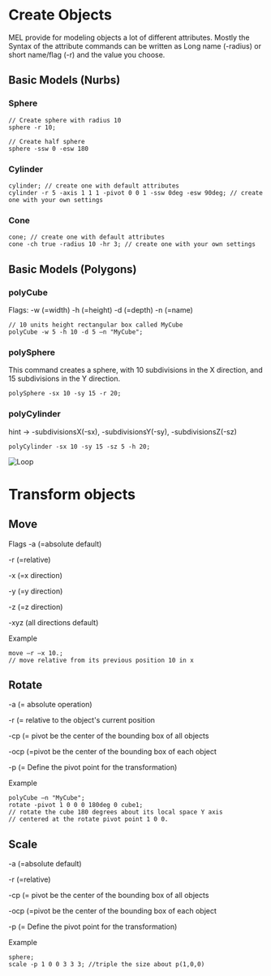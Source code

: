 # Create Objects

MEL provide for modeling objects a lot of different attributes. Mostly the Syntax of the attribute commands can be written as Long name (-radius) or short name/flag (-r) and the value you choose.	

## Basic Models (Nurbs)

### Sphere
```
// Create sphere with radius 10
sphere -r 10;

// Create half sphere
sphere -ssw 0 -esw 180
```

### Cylinder
```
cylinder; // create one with default attributes 
cylinder -r 5 -axis 1 1 1 -pivot 0 0 1 -ssw 0deg -esw 90deg; // create one with your own settings
```

### Cone
```
cone; // create one with default attributes 
cone -ch true -radius 10 -hr 3; // create one with your own settings
```

## Basic Models (Polygons)

### polyCube
Flags:
-w (=width)
-h (=height)
-d (=depth)
-n (=name)

```
// 10 units height rectangular box called MyCube
polyCube -w 5 -h 10 -d 5 –n "MyCube";
```

### polySphere
This command creates a sphere, with 10 subdivisions in the X direction, and 15 subdivisions in the Y direction. 
```
polySphere -sx 10 -sy 15 -r 20;
```

### polyCylinder
hint → -subdivisionsX(-sx), -subdivisionsY(-sy), -subdivisionsZ(-sz) 
```
polyCylinder -sx 10 -sy 15 -sz 5 -h 20;
```

![Loop](assets/Loop.png)


# Transform objects

## Move

Flags
-a (=absolute default)

-r (=relative)

-x (=x direction)

-y (=y direction)

-z (=z direction)

-xyz (all directions default)

Example
```
move –r –x 10.;
// move relative from its previous position 10 in x
```

## Rotate

-a (= absolute operation)

-r (= relative to the object's current position

-cp (= pivot be the center of the bounding box of all objects

-ocp (=pivot be the center of the bounding box of each object

-p (= Define the pivot point for the transformation)

Example
```
polyCube –n "MyCube";
rotate -pivot 1 0 0 0 180deg 0 cube1;
// rotate the cube 180 degrees about its local space Y axis
// centered at the rotate pivot point 1 0 0.
```

## Scale

-a (=absolute default)

-r (=relative)

-cp (= pivot be the center of the bounding box of all objects

-ocp (=pivot be the center of the bounding box of each object

-p (= Define the pivot point for the transformation)

Example
```
sphere;
scale -p 1 0 0 3 3 3; //triple the size about p(1,0,0)
```
